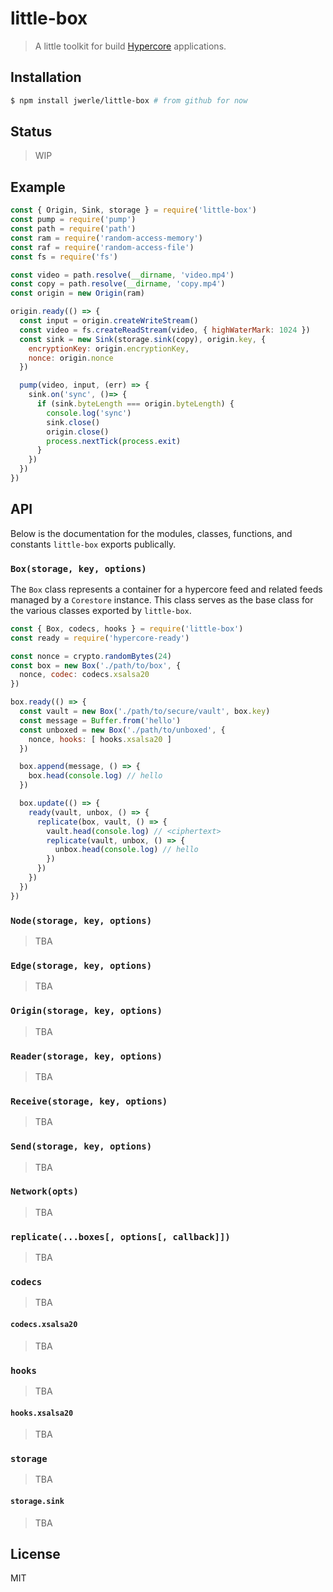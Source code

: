 little-box
==========

> A little toolkit for build [Hypercore][hypercore] applications.

## Installation

```sh
$ npm install jwerle/little-box # from github for now
```

## Status

> WIP

## Example

```js
const { Origin, Sink, storage } = require('little-box')
const pump = require('pump')
const path = require('path')
const ram = require('random-access-memory')
const raf = require('random-access-file')
const fs = require('fs')

const video = path.resolve(__dirname, 'video.mp4')
const copy = path.resolve(__dirname, 'copy.mp4')
const origin = new Origin(ram)

origin.ready(() => {
  const input = origin.createWriteStream()
  const video = fs.createReadStream(video, { highWaterMark: 1024 })
  const sink = new Sink(storage.sink(copy), origin.key, {
    encryptionKey: origin.encryptionKey,
    nonce: origin.nonce
  })

  pump(video, input, (err) => {
    sink.on('sync', ()=> {
      if (sink.byteLength === origin.byteLength) {
        console.log('sync')
        sink.close()
        origin.close()
        process.nextTick(process.exit)
      }
    })
  })
})
```

## API

Below is the documentation for the modules, classes, functions, and
constants `little-box` exports publically.

### `Box(storage, key, options)`

The `Box` class represents a container for a hypercore feed
and related feeds managed by a `Corestore` instance. This class
serves as the base class for the various classes exported by
`little-box`.

```js
const { Box, codecs, hooks } = require('little-box')
const ready = require('hypercore-ready')

const nonce = crypto.randomBytes(24)
const box = new Box('./path/to/box', {
  nonce, codec: codecs.xsalsa20
})

box.ready(() => {
  const vault = new Box('./path/to/secure/vault', box.key)
  const message = Buffer.from('hello')
  const unboxed = new Box('./path/to/unboxed', {
    nonce, hooks: [ hooks.xsalsa20 ]
  })

  box.append(message, () => {
    box.head(console.log) // hello
  })

  box.update(() => {
    ready(vault, unbox, () => {
      replicate(box, vault, () => {
        vault.head(console.log) // <ciphertext>
        replicate(vault, unbox, () => {
          unbox.head(console.log) // hello
        })
      })
    })
  })
})
```

### `Node(storage, key, options)`

> TBA

### `Edge(storage, key, options)`

> TBA

### `Origin(storage, key, options)`

> TBA

### `Reader(storage, key, options)`

> TBA

### `Receive(storage, key, options)`

> TBA

### `Send(storage, key, options)`

> TBA

### `Network(opts)`

> TBA

### `replicate(...boxes[, options[, callback]])`

> TBA

### `codecs`

> TBA

#### `codecs.xsalsa20`

> TBA

### `hooks`

> TBA

#### `hooks.xsalsa20`

> TBA

### `storage`

> TBA

#### `storage.sink`

> TBA


## License

MIT

[hypercore]: https://github.com/mafintosh/hypercore
